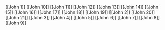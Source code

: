 [[John 1]]
[[John 10]]
[[John 11]]
[[John 12]]
[[John 13]]
[[John 14]]
[[John 15]]
[[John 16]]
[[John 17]]
[[John 18]]
[[John 19]]
[[John 2]]
[[John 20]]
[[John 21]]
[[John 3]]
[[John 4]]
[[John 5]]
[[John 6]]
[[John 7]]
[[John 8]]
[[John 9]]
